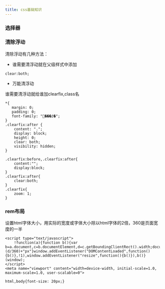 ```yaml
---
title: css基础知识
---
```


### 选择器

### 清除浮动

清除浮动有几种方法：

- 谁需要清浮动就在父级样式中添加

```
clear:both;
```

- 万能清浮动

谁需要清浮动就给谁加clearfix,class名

```
*{
   margin: 0;
   padding: 0;
   font-family: "΢���ź�";
}
.clearfix:after {
    content: ".";
    display: block;
    height: 0;
    clear: both;
    visibility: hidden;
}

.clearfix:before,.clearfix:after{
    content:"";
    display:block;
}
.clearfix:after{
    clear:both;
}
.clearfix{
    zoom: 1;
}
```

### rem布局

设置html字体大小，用实际的宽度或字体大小除以html字体的2倍，360是页面宽度的一半

```
<script type="text/javascript">
    !function(a){function b(){var b=a.document,c=b.documentElement,d=c.getBoundingClientRect().width;document.documentElement.style.fontSize=20*(d/360)+"px"}window.addEventListener("DOMContentLoaded",function(){b()},!1),window.addEventListener("resize",function(){b()}),b()}(window);
</script>
<meta name="viewport" content="width=device-width, initial-scale=1.0, maximum-scale=1.0, user-scalable=0">

html,body{font-size: 20px;}
```
